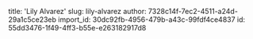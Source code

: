 title: 'Lily Alvarez'
slug: lily-alvarez
author: 7328c14f-7ec2-4511-a24d-29a1c5ce23eb
import_id: 30dc92fb-4956-479b-a43c-99fdf4ce4837
id: 55dd3476-1f49-4ff3-b55e-e263182917d8
